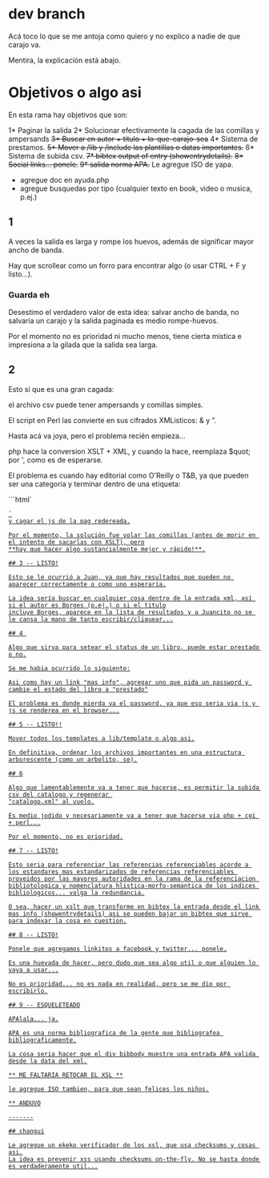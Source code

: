 # dev branch

Acá toco lo que se me antoja como quiero y no explico a nadie de que carajo va.

Mentira, la explicación está abajo.

# Objetivos o algo asi

En esta rama hay objetivos que son:

1* Paginar la salida
2* Solucionar efectivamente la cagada de las comillas y ampersands
~~3* Buscar en autor + titulo + lo-que-carajo-sea~~
4* Sistema de prestamos.
~~5* Mover a /lib y /include las plantillas o datas importantes.~~
6* Sistema de subida csv.
~~7* bibtex output of entry (showentrydetails).~~
~~8* Social links... ponele.~~
~~9* salida norma APA.~~ Le agregue ISO de yapa.
* agregue doc en ayuda.php
* agregue busquedas por tipo (cualquier texto en book, video o musica, p.ej.)

## 1

A veces la salida es larga y rompe los huevos, además de significar mayor ancho de banda.

Hay que scrollear como un forro para encontrar algo (o usar CTRL + F y listo...).

### Guarda eh

Desestimo el verdadero valor de esta idea: salvar ancho de banda, no salvaría un carajo y 
la salida paginada es medio rompe-huevos.

Por el momento no es prioridad ni mucho menos, tiene cierta mística e impresiona a la gilada que la salida sea larga.

## 2 

Esto si que es una gran cagada:

el archivo csv puede tener ampersands y comillas simples.

El script en Perl las convierte en sus cifrados XMListicos: &amp; y &quot;.

Hasta acá va joya, pero el problema recién empieza...

php hace la conversion XSLT + XML, y cuando la hace, reemplaza $quot; por ', como es de esperarse.

El problema es cuando hay editorial como O'Reilly o T&B, ya que pueden ser una categoria y terminar dentro
de una etiqueta: 

```html`
<a href="something" onclick="somFunction('O'Reilly')"> 
```
`
y cagar el js de la pag redereada.

Por el momento, la solución fue volar las comillas (antes de morir en el intento de sacarlas con XSLT), pero
**hay que hacer algo sustancialmente mejor y rápido!**.

## 3 -- LISTO!

Esto se le ocurrió a Juan, ya que hay resultados que pueden no aparecer correctamente o como uno esperaría.

La idea sería buscar en cualquier cosa dentro de la entrada xml, así si el autor es Borges (p.ej.) o si el titulo
incluye Borges, aparece en la lista de resultados y a Juancito no se le cansa la mano de tanto escribir/cliquear...

## 4 

Algo que sirva para setear el status de un libro, puede estar prestado o no.

Se me habia ocurrido lo siguiente:

Asi como hay un link "mas info", agregar uno que pida un password y cambie el estado del libro a "prestado"

El problema es donde mierda va el password, ya que eso seria via js y js se renderea en el browser...

## 5 -- LISTO!!

Mover todos los templates a lib/template o algo asi.

En definitiva, ordenar los archivos importantes en una estructura arborescente (como un arbolito, se).

## 6

Algo que lamentablemente va a tener que hacerse, es permitir la subida csv del catalogo y regenerar 
"catalogo.xml" al vuelo.

Es medio jodido y necesariamente va a tener que hacerse via php + cgi + perl...

Por el momento, no es prioridad.

## 7 -- LISTO!

Esto seria para referenciar las referencias referenciables acorde a los estandares mas estandarizados de referencias referenciables proveidos por las mayores autoridades en la rama de la referenciacion bibliotologica y nomenclatura hlistica-morfo-semantica de los indices bibliologicos... valga la redundancia.

O sea, hacer un xslt que transforme en bibtex la entrada desde el link mas info (showentrydetails) asi se pueden bajar un bibtex que sirve para indexar la cosa en cuestion.

## 8 -- LISTO!

Ponele que agregamos linkitos a facebook y twitter... ponele.

Es una huevada de hacer, pero dudo que sea algo util o que alguien lo vaya a usar...

No es prioridad... no es nada en realidad, pero se me dio por escribirlo.

## 9 -- ESQUELETEADO

APAlala... ja.

APA es una norma bibliografica de la gente que bibliografea bibliograficamente.

La cosa seria hacer que el div bibbody muestre una entrada APA valida desde la data del xml.

** ME FALTARIA RETOCAR EL XSL **

le agregue ISO tambien, para que sean felices los niños.

** ANDUVO

-------

## changui

Le agregue un ekeko verificador de los xsl, que usa checksums y cosas asi.
La idea es prevenir xss usando checksums on-the-fly. No se hasta donde es verdaderamente util...
